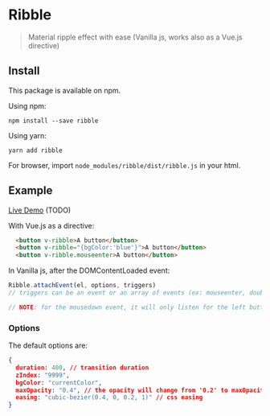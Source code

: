 # Ribble

> Material ripple effect with ease (Vanilla js, works also as a Vue.js directive)

## Install

This package is available on npm.

Using npm:

`npm install --save ribble`

Using yarn:

`yarn add ribble`

For browser, import `node_modules/ribble/dist/ribble.js` in your html.

## Example

[Live Demo](#) (TODO)

With Vue.js as a directive:

```html
  <button v-ribble>A button</button>
  <button v-ribble="{bgColor:'blue'}">A button</button>
  <button v-ribble.mouseenter>A button</button>
```

In Vanilla js, after the DOMContentLoaded event:

```javascript
Ribble.attachEvent(el, options, triggers)
// triggers can be an event or an array of events (ex: mouseenter, doubleclick, etc). It will default to ['mousedown', 'touchstart']

// NOTE: for the mousedown event, it will only listen for the left button.
```

### Options

The default options are:

```json
{
  duration: 400, // transition duration
  zIndex: "9999",
  bgColor: "currentColor",
  maxOpacity: "0.4", // the opacity will change from '0.2' to maxOpacity and the to '0'
  easing: "cubic-bezier(0.4, 0, 0.2, 1)" // css easing
}
```
